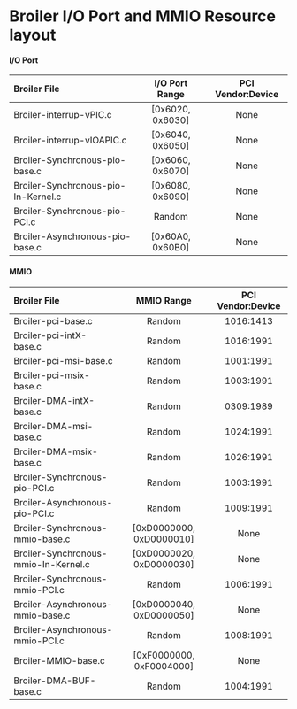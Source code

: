Broiler I/O Port and MMIO Resource layout
============================

#### I/O Port

|             Broiler File            |       I/O Port Range       | PCI Vendor:Device |
| :---------------------------------- | :------------------------: | :---------------: |
| Broiler-interrup-vPIC.c             |      [0x6020, 0x6030]      |       None        |
| Broiler-interrup-vIOAPIC.c          |      [0x6040, 0x6050]      |       None        |
| Broiler-Synchronous-pio-base.c      |      [0x6060, 0x6070]      |       None        |
| Broiler-Synchronous-pio-In-Kernel.c |      [0x6080, 0x6090]      |       None        |
| Broiler-Synchronous-pio-PCI.c       |      Random                |       None        |
| Broiler-Asynchronous-pio-base.c     |      [0x60A0, 0x60B0]      |       None        |


#### MMIO

|        Broiler File                 |         MMIO Range         | PCI Vendor:Device |
| :---------------------------------- | :------------------------: | :---------------: |
| Broiler-pci-base.c                  |          Random            |     1016:1413     |
| Broiler-pci-intX-base.c             |          Random            |     1016:1991     |
| Broiler-pci-msi-base.c              |          Random            |     1001:1991     |
| Broiler-pci-msix-base.c             |          Random            |     1003:1991     |
| Broiler-DMA-intX-base.c             |          Random            |     0309:1989     |
| Broiler-DMA-msi-base.c              |          Random            |     1024:1991     |
| Broiler-DMA-msix-base.c             |          Random            |     1026:1991     |
| Broiler-Synchronous-pio-PCI.c       |          Random            |     1003:1991     |
| Broiler-Asynchronous-pio-PCI.c      |          Random            |     1009:1991     |
| Broiler-Synchronous-mmio-base.c     |  [0xD0000000, 0xD0000010]  |       None        |
| Broiler-Synchronous-mmio-In-Kernel.c|  [0xD0000020, 0xD0000030]  |       None        |
| Broiler-Synchronous-mmio-PCI.c      |          Random            |     1006:1991     |
| Broiler-Asynchronous-mmio-base.c    |  [0xD0000040, 0xD0000050]  |       None        |
| Broiler-Asynchronous-mmio-PCI.c     |          Random            |     1008:1991     |
| Broiler-MMIO-base.c                 |  [0xF0000000, 0xF0004000]  |       None        |
| Broiler-DMA-BUF-base.c              |          Random            |     1004:1991     |
